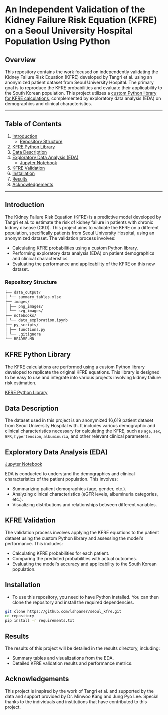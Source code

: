 # An Independent Validation of the Kidney Failure Risk Equation (KFRE) on a Seoul University Hospital Population Using Python

## Overview

This repository contains the work focused on independently validating the Kidney Failure Risk Equation (KFRE) developed by Tangri et al. using an anonymized patient dataset from Seoul University Hospital. The primary goal is to reproduce the KFRE probabilities and evaluate their applicability to the South Korean population. This project utilizes a [custom Python library for KFRE calculations](https://pypi.org/project/kfre), complemented by exploratory data analysis (EDA) on demographics and clinical characteristics.

-----------

## Table of Contents

1. [Introduction](#introduction)
    - [Repository Structure](#repository-structure)
2. [KFRE Python Library](#kfre-python-library)
3. [Data Description](#data-description)
4. [Exploratory Data Analysis (EDA)](#exploratory-data-analysis-eda)
    - [Jupyter Notebook](https://github.com/lshpaner/seoul_kfre/blob/main/notebooks/data_exploration.ipynb)
5. [KFRE Validation](#kfre-validation)
6. [Installation](#installation)
7. [Results](#results)
8. [Acknowledgements](#acknowledgements)

-----------

## Introduction

The Kidney Failure Risk Equation (KFRE) is a predictive model developed by Tangri et al. to estimate the risk of kidney failure in patients with chronic kidney disease (CKD). This project aims to validate the KFRE on a different population, specifically patients from Seoul University Hospital, using an anonymized dataset. The validation process involves:

- Calculating KFRE probabilities using a custom Python library.  
- Performing exploratory data analysis (EDA) on patient demographics and clinical characteristics.  
- Evaluating the performance and applicability of the KFRE on this new dataset.

### Repository Structure

```bash
├── data_output/  
│ └── summary_tables.xlsx  
├── images/  
│ ├── png_images/  
│ └── svg_images/  
├── notebooks/  
│ └── data_exploration.ipynb  
├── py_scripts/  
│ ├── functions.py  
│ └── .gitignore  
└── README.MD  
```


## KFRE Python Library

The KFRE calculations are performed using a custom Python library developed to replicate the original KFRE equations. This library is designed to be easy to use and integrate into various projects involving kidney failure risk estimation. 

[KFRE Python Library](https://pypi.org/project/kfre)

## Data Description

The dataset used in this project is an anonymized 16,619 patient dataset from Seoul University Hospital with. It includes various demographic and clinical characteristics necessary for calculating the KFRE, such as `age`, `sex`, `GFR`, `hypertension`, `albuminuria`, and other relevant clinical parameters.

## Exploratory Data Analysis (EDA)

[Jupyter Notebook](https://github.com/lshpaner/seoul_kfre/blob/main/notebooks/data_exploration.ipynb)

EDA is conducted to understand the demographics and clinical characteristics of the patient population. This involves:

- Summarizing patient demographics (age, gender, etc.).  
- Analyzing clinical characteristics (eGFR levels, albuminuria categories, etc.).  
- Visualizing distributions and relationships between different variables.


## KFRE Validation

The validation process involves applying the KFRE equations to the patient dataset using the custom Python library and assessing the model's performance. This includes:

- Calculating KFRE probabilities for each patient.  
- Comparing the predicted probabilities with actual outcomes.  
- Evaluating the model's accuracy and applicability to the South Korean population.  

## Installation

- To use this repository, you need to have Python installed. You can then clone the repository and install the required dependencies.

```bash
git clone https://github.com/lshpaner/seoul_kfre.git
cd repository
pip install -r requirements.txt
```

## Results
The results of this project will be detailed in the results directory, including:

- Summary tables and visualizations from the EDA.
- Detailed KFRE validation results and performance metrics.

## Acknowledgements
This project is inspired by the work of Tangri et al. and supported by the data and support provided by Dr. Minwoo Kang and  Jung Pyo Lee. Special thanks to the individuals and institutions that have contributed to this project.



